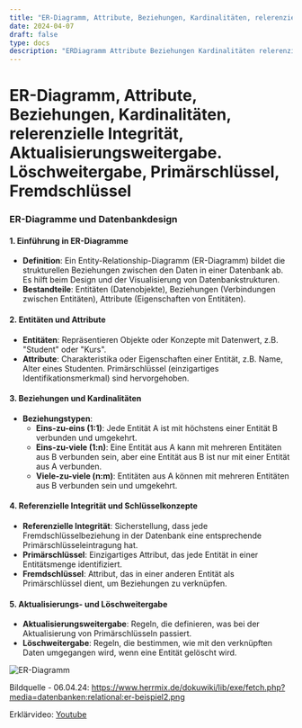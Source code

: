 ```yaml
---
title: "ER-Diagramm, Attribute, Beziehungen, Kardinalitäten, relerenzielle Integrität, Aktualisierungsweitergabe. Löschweitergabe, Primärschlüssel, Fremdschlüssel"
date: 2024-04-07
draft: false
type: docs
description: "ERDiagramm Attribute Beziehungen Kardinalitäten relerenzielle Integrität Aktualisierungsweitergabe Löschweitergabe Primärschlüssel Fremdschlüssel"
---
```


# ER-Diagramm, Attribute, Beziehungen, Kardinalitäten, relerenzielle Integrität, Aktualisierungsweitergabe. Löschweitergabe, Primärschlüssel, Fremdschlüssel

### ER-Diagramme und Datenbankdesign

#### 1. Einführung in ER-Diagramme

- **Definition**: Ein Entity-Relationship-Diagramm (ER-Diagramm) bildet die strukturellen Beziehungen zwischen den Daten in einer Datenbank ab. Es hilft beim Design und der Visualisierung von Datenbankstrukturen.
- **Bestandteile**: Entitäten (Datenobjekte), Beziehungen (Verbindungen zwischen Entitäten), Attribute (Eigenschaften von Entitäten).

#### 2. Entitäten und Attribute

- **Entitäten**: Repräsentieren Objekte oder Konzepte mit Datenwert, z.B. "Student" oder "Kurs".
- **Attribute**: Charakteristika oder Eigenschaften einer Entität, z.B. Name, Alter eines Studenten. Primärschlüssel (einzigartiges Identifikationsmerkmal) sind hervorgehoben.

#### 3. Beziehungen und Kardinalitäten

- **Beziehungstypen**:
  - **Eins-zu-eins (1:1)**: Jede Entität A ist mit höchstens einer Entität B verbunden und umgekehrt.
  - **Eins-zu-viele (1:n)**: Eine Entität aus A kann mit mehreren Entitäten aus B verbunden sein, aber eine Entität aus B ist nur mit einer Entität aus A verbunden.
  - **Viele-zu-viele (n:m)**: Entitäten aus A können mit mehreren Entitäten aus B verbunden sein und umgekehrt.

#### 4. Referenzielle Integrität und Schlüsselkonzepte

- **Referenzielle Integrität**: Sicherstellung, dass jede Fremdschlüsselbeziehung in der Datenbank eine entsprechende Primärschlüsseleintragung hat.
- **Primärschlüssel**: Einzigartiges Attribut, das jede Entität in einer Entitätsmenge identifiziert.
- **Fremdschlüssel**: Attribut, das in einer anderen Entität als Primärschlüssel dient, um Beziehungen zu verknüpfen.

#### 5. Aktualisierungs- und Löschweitergabe

- **Aktualisierungsweitergabe**: Regeln, die definieren, was bei der Aktualisierung von Primärschlüsseln passiert.
- **Löschweitergabe**: Regeln, die bestimmen, wie mit den verknüpften Daten umgegangen wird, wenn eine Entität gelöscht wird.

<image src="https://www.herrmix.de/dokuwiki/lib/exe/fetch.php?media=datenbanken:relational:er-beispiel2.png" alt="ER-Diagramm">

Bildquelle - 06.04.24:
https://www.herrmix.de/dokuwiki/lib/exe/fetch.php?media=datenbanken:relational:er-beispiel2.png

Erklärvideo:
[Youtube](https://www.youtube.com/watch?v=fVbYB_34v-E)
